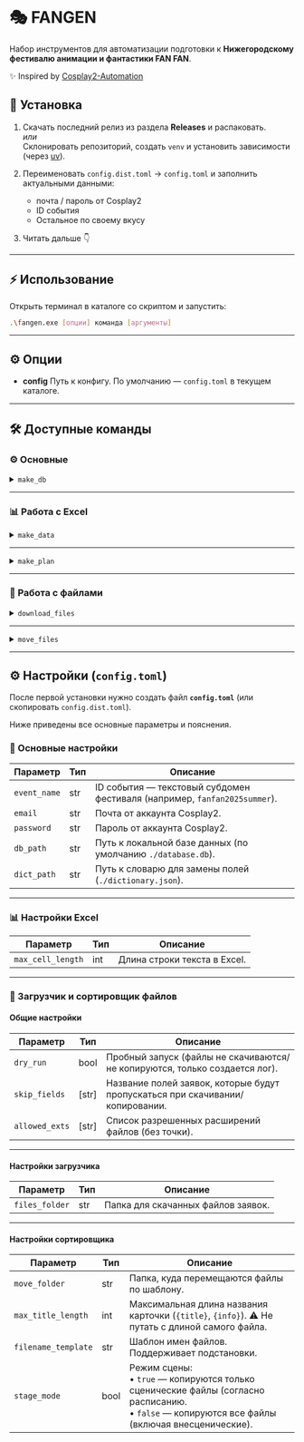 # 🎭 FANGEN  

Набор инструментов для автоматизации подготовки к **Нижегородскому фестивалю анимации и фантастики FAN FAN**.  

✨ Inspired by [Cosplay2-Automation](https://github.com/Himura2la/Cosplay2-Automation)


## 🚀 Установка

1. Скачать последний релиз из раздела **Releases** и распаковать.  
   *или*  
   Склонировать репозиторий, создать `venv` и установить зависимости (через [uv](https://docs.astral.sh/uv/)).  

2. Переименовать `config.dist.toml` → `config.toml` и заполнить актуальными данными:  
   * почта / пароль от Cosplay2  
   * ID события  
   * Остальное по своему вкусу

3. Читать дальше 👇  

---

## ⚡ Использование

Открыть терминал в каталоге со скриптом и запустить:  

```bash
.\fangen.exe [опции] команда [аргументы]
````

---

## ⚙️ Опции

* **config**
  Путь к конфигу.
  По умолчанию — `config.toml` в текущем каталоге.

---

## 🛠 Доступные команды

### ⚙️ Основные

<details>
<summary><code>make_db</code></summary>
Загружает расписание и данные всех заявок из Cosplay2 и сохраняет их в локальной базе данных.
</details>

---

### 📊 Работа с Excel

<details>
<summary><code>make_data</code></summary>

Создает Excel-файл с данными всех одобренных заявок.

* На первом листе — **сводный список** заявок в порядке расписания.
* Каждый раздел выводится на отдельном листе.

**Аргументы:**

* `filepath` — путь к Excel-файлу.
  По умолчанию `excel.xlsx`.
  Если файла нет — он будет создан.

</details>

---

<details>
<summary><code>make_plan</code></summary>

Заполняет Excel-файл на основе **шаблонов-заголовков** из первой строки.

**Аргументы:**

* `filepath` — путь к Excel-файлу.
  По умолчанию `plan.xlsx`.
  Если файла нет — он будет создан.

**Особенности:**

* ⚠️ Каждый запуск полностью перезаписывает файл.

* Заголовки работают как **шаблоны карточек Cosplay2**.
  Например:

  ```
  {ФИО} из {Город}
  ```

  → `Иванов Иван Иванович из Нижний Новгород`

* При множественных значениях выводится список:

  ```
  {Персонаж}
  ```

  → `['Аль-Хайтам', 'Дори', 'Дэхья', 'Кавех', ...]`

* Словарь преобразований хранится в `dictionary.json`.

* Поле `{info}` содержит информацию об объекте (событие, раздел или заявка).

* Поле `{n}` добавляет сквозную нумерацию заявок.

</details>

---

### 📂 Работа с файлами

<details>
<summary><code>download_files</code></summary>

Скачивает файлы из заявок через **yt-dlp**.

* Учитывает настройки расширений в конфиге.
* Скачивает повторно, если заявка была изменена.
* Создает `log.txt` с результатами:

  * **\[OK]** — файл скачан или уже есть
  * **\[SKIP]** — пропущен по настройкам
  * **\[FAIL]** — ошибка (нужно скачать вручную в папку загрузок)

</details>

---

<details>
<summary><code>move_files</code></summary>

Перемещает скачанные файлы по шаблону **filename\_template**.

**Доп. поля шаблона:**

* `{n}` — нумерация заявок (только в режиме сцены)
* `{info}` - название карточки из Cosplay2
* `{value_title}` — название поля, из которого скачан файл

Создает `log.txt` с результатами:

* **\[OK]** — файл перемещен или уже существует
* **\[SKIP]** — пропущен по настройкам
* **\[FAIL]** — исходный файл не найден

</details>

---

## ⚙️ Настройки (`config.toml`)

После первой установки нужно создать файл **`config.toml`** (или скопировать `config.dist.toml`).

Ниже приведены все основные параметры и пояснения.

### 🔑 Основные настройки

| Параметр     | Тип | Описание                                                                  |
| ------------ | --- | ------------------------------------------------------------------------- |
| `event_name` | str | ID события — текстовый субдомен фестиваля (например, `fanfan2025summer`). |
| `email`      | str | Почта от аккаунта Cosplay2.                                               |
| `password`   | str | Пароль от аккаунта Cosplay2.                                              |
| `db_path`    | str | Путь к локальной базе данных (по умолчанию `./database.db`).              |
| `dict_path`  | str | Путь к словарю для замены полей (`./dictionary.json`).                    |

---

### 📊 Настройки Excel

| Параметр          | Тип | Описание                     |
| ----------------- | --- |------------------------------|
| `max_cell_length` | int | Длина строки текста в Excel. |

---

### 📂 Загрузчик и сортировщик файлов

#### Общие настройки

| Параметр       | Тип    | Описание                                                                      |
| -------------- | ------ |-------------------------------------------------------------------------------|
| `dry_run`      | bool   | Пробный запуск (файлы не скачиваются/не копируются, только создается лог).    |
| `skip_fields`  | \[str] | Название полей заявок, которые будут пропускаться при скачивании/копировании. |
| `allowed_exts` | \[str] | Список разрешенных расширений файлов (без точки).                             |

---

#### Настройки загрузчика

| Параметр       | Тип | Описание                           |
| -------------- | --- | ---------------------------------- |
| `files_folder` | str | Папка для скачанных файлов заявок. |

---

#### Настройки сортировщика

| Параметр            | Тип  | Описание                                                                                                                                                                    |
| ------------------- | ---- |-----------------------------------------------------------------------------------------------------------------------------------------------------------------------------|
| `move_folder`       | str  | Папка, куда перемещаются файлы по шаблону.                                                                                                                                  |
| `max_title_length`  | int  | Максимальная длина названия карточки (`{title}`, `{info}`). ⚠️ Не путать с длиной самого файла.                                                                             |
| `filename_template` | str  | Шаблон имен файлов. Поддерживает подстановки.                                                           |
| `stage_mode`        | bool | Режим сцены:<br>• `true` — копируются только сценические файлы (согласно расписанию.<br>• `false` — копируются все файлы (включая внесценические). |
